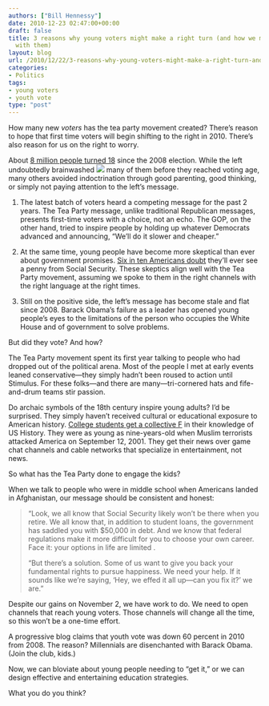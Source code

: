 ```yaml
---
authors: ["Bill Hennessy"]
date: 2010-12-23 02:47:00+00:00
draft: false
title: 3 reasons why young voters might make a right turn (and how we missed an opportunity
  with them)
layout: blog
url: /2010/12/22/3-reasons-why-young-voters-might-make-a-right-turn-and-how-we-missed-an-opportunity-with-them/
categories:
- Politics
tags:
- young voters
- youth vote
type: "post"
---
```


How many new _voters_ has the tea party movement created? There’s reason to hope that first time voters will begin shifting to the right in 2010. There’s also reason for us on the right to worry. 

 

About [8 million people turned 18](https://www.infoplease.com/ipa/A0005067.html) since the 2008 election. While the left undoubtedly brainwashed ![](https://www.justgrapeswine.com/wp-content/uploads/2010/01/Millennials.jpg)
many of them before they reached voting age, many others avoided indoctrination through good parenting, good thinking, or simply not paying attention to the left’s message. 

 

1. The latest batch of voters heard a competing message for the past 2 years. The Tea Party message, unlike traditional Republican messages, presents first-time voters with a choice, not an echo. The GOP, on the other hand, tried to inspire people by holding up whatever Democrats advanced and announcing, “We’ll do it slower and cheaper.” 

 

2. At the same time, young people have become more skeptical than ever about government promises. [Six in ten Americans doubt](https://www.thirdage.com/retirement/retirement-plans-doubt-social-security) they’ll ever see a penny from Social Security. These skeptics align well with the Tea Party movement, assuming we spoke to them in the right channels with the right language at the right times. 

 

3. Still on the positive side, the left’s message has become stale and flat since 2008. Barack Obama’s failure as a leader has opened young people’s eyes to the limitations of the person who occupies the White House and of government to solve problems.

 

But did they vote? And how?

 

The Tea Party movement spent its first year talking to people who had dropped out of the political arena. Most of the people I met at early events leaned conservative—they simply hadn’t been roused to action until Stimulus. For these folks—and there are many—tri-cornered hats and fife-and-drum teams stir passion.

 

Do archaic symbols of the 18th century inspire young adults? I’d be surprised. They simply haven’t received cultural or educational exposure to American history. [College students get a collective F](https://www.washingtontimes.com/news/2008/feb/18/students-dont-grasp-us-history/) in their knowledge of US History. They were as young as nine-years-old when Muslim terrorists attacked America on September 12, 2001. They get their news over game chat channels and cable networks that specialize in entertainment, not news.

 

So what has the Tea Party done to engage the kids?

 

When we talk to people who were in middle school when Americans landed in Afghanistan, our message should be consistent and honest: 

 

>   
> 
> “Look, we all know that Social Security likely won’t be there when you retire. We all know that, in addition to student loans, the government has saddled you with $50,000 in debt. And we know that federal regulations make it more difficult for you to choose your own career. Face it: your options in life are limited .
> 
>    
> 
> “But there’s a solution. Some of us want to give you back your fundamental rights to pursue happiness. We need your help. If it sounds like we’re saying, ‘Hey, we effed it all up—can you fix it?’ we are.”
> 
> 

 

Despite our gains on November 2, we have work to do. We need to open channels that reach young voters. Those channels will change all the time, so this won’t be a one-time effort. 

 

A progressive blog claims that youth vote was down 60 percent in 2010 from 2008. The reason? Millennials are disenchanted with Barack Obama. (Join the club, kids.)

 

Now, we can bloviate about young people needing to “get it,” or we can design effective and entertaining education strategies.

 

What you do you think?
